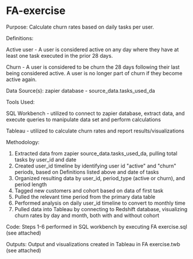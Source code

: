 # FA-exercise

Purpose: Calculate churn rates based on daily tasks per user.

Definitions:

Active user -  A user is considered active on any day where they have at least one task executed in the prior 28 days.

Churn - A user is considered to be churn the 28 days following their last being considered active. A user is no longer 
part of churn if they become active again.

Data Source(s):
zapier database - source_data.tasks_used_da

Tools Used:

SQL Workbench - utilized to connect to zapier database, extract data, and execute queries to manipulate data set and perform calculations

Tableau - utilized to calculate churn rates and report results/visualizations

Methodology:
1. Extracted data from zapier source_data.tasks_used_da, pulling total tasks by user_id and date
2. Created user_id timeline by identifying user id "active" and "churn" periods, based on Definitions listed above and date of tasks
3. Organized resulting data by user_id, period_type (active or churn), and period length
4. Tagged new customers and cohort based on data of first task
5. Pulled the relevant time period from the primary data table
6. Performed analysis on daily user_id timeline to convert to monthly time
7. Pulled data into Tableau by connecting to Redshift database, visualizing churn rates by day and month, both with and without cohort

Code:
Steps 1-6 performed in SQL workbench by executing FA exercise.sql (see attached)

Outputs:
Output and visualizations created in Tableau in FA exercise.twb (see attached)

